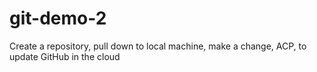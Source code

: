 # git-demo-2
Create a repository, pull down to local machine, make a change, ACP, to update GitHub in the cloud
